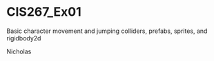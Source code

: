 # CIS267_Ex01
Basic character movement and jumping
colliders, prefabs, sprites, and rigidbody2d

Nicholas 
 
